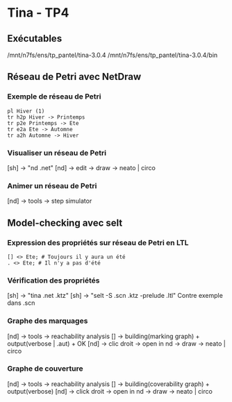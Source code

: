 # Tina - TP4
## Exécutables
/mnt/n7fs/ens/tp\_pantel/tina-3.0.4
/mnt/n7fs/ens/tp\_pantel/tina-3.0.4/bin
## Réseau de Petri avec NetDraw
### Exemple de réseau de Petri
```
pl Hiver (1)
tr h2p Hiver -> Printemps
tr p2e Printemps -> Ete
tr e2a Ete -> Automne
tr a2h Automne -> Hiver
```
### Visualiser un réseau de Petri
[sh] -> "nd <file>.net"
[nd] -> edit -> draw -> neato | circo
### Animer un réseau de Petri
[nd] -> tools -> step simulator
## Model-checking avec selt
### Expression des propriétés sur réseau de Petri en LTL
```
[] <> Ete; # Toujours il y aura un été
. <> Ete; # Il n'y a pas d'été
```
### Vérification des propriétés
[sh] -> "tina <file>.net <file>.ktz"
[sh] -> "selt -S <file>.scn <file>.ktz -prelude <file>.ltl"
Contre exemple dans <file>.scn
### Graphe des marquages
[nd] -> tools -> reachability analysis
[] -> building(marking graph) + output(verbose | .aut) + OK
[nd] -> clic droit -> open in nd -> draw -> neato | circo
### Graphe de couverture
[nd] -> tools -> reachability analysis
[] -> building(coverability graph) + output(verbose)
[nd] -> click droit -> open in nd -> draw -> neato | circo

